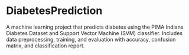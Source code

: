# DiabetesPrediction
A machine learning project that predicts diabetes using the PIMA Indians Diabetes Dataset and Support Vector Machine (SVM) classifier. Includes data preprocessing, training, and evaluation with accuracy, confusion matrix, and classification report.
